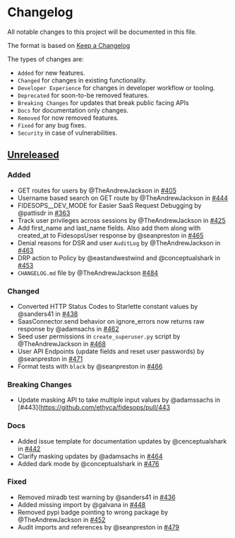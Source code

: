 # Changelog

All notable changes to this project will be documented in this file.

The format is based on [Keep a Changelog](https://keepachangelog.com/en/)

The types of changes are:

* `Added` for new features.
* `Changed` for changes in existing functionality.
* `Developer Experience` for changes in developer workflow or tooling.
* `Deprecated` for soon-to-be removed features.
* `Breaking Changes` for updates that break public facing APIs
* `Docs` for documentation only changes.
* `Removed` for now removed features.
* `Fixed` for any bug fixes.
* `Security` in case of vulnerabilities.

## [Unreleased](https://github.com/ethyca/fidesops/compare/1.4.1...main)

### Added

* GET routes for users by @TheAndrewJackson in [#405](https://github.com/ethyca/fidesops/pull/405)
* Username based search on GET route by @TheAndrewJackson in [#444](https://github.com/ethyca/fidesops/pull/444)
* FIDESOPS__DEV_MODE for Easier SaaS Request Debugging by @pattisdr in [#363](https://github.com/ethyca/fidesops/pull/363)
* Track user privileges across sessions by @TheAndrewJackson in [#425](https://github.com/ethyca/fidesops/pull/425)
* Add first_name and last_name fields. Also add them along with created_at to FidesopsUser response by @seanpreston in [#465](https://github.com/ethyca/fidesops/pull/465)
* Denial reasons for DSR and user `AuditLog` by @TheAndrewJackson in [#463](https://github.com/ethyca/fidesops/pull/463)
* DRP action to Policy by @eastandwestwind and @conceptualshark in [#453](https://github.com/ethyca/fidesops/pull/453)
* `CHANGELOG.md` file by @TheAndrewJackson [#484](https://github.com/ethyca/fidesops/pull/484)


### Changed 
* Converted HTTP Status Codes to Starlette constant values by @sanders41 in [#438](https://github.com/ethyca/fidesops/pull/438)
* SaasConnector.send behavior on ignore_errors now returns raw response by @adamsachs in [#462](https://github.com/ethyca/fidesops/pull/462)
* Seed user permissions in `create_superuser.py` script by @TheAndrewJackson in [#468](https://github.com/ethyca/fidesops/pull/468) 
* User API Endpoints (update fields and reset user passwords) by @seanpreston in [#471](https://github.com/ethyca/fidesops/pull/471)
* Format tests with `black` by @seanpreston in [#466](https://github.com/ethyca/fidesops/pull/466)


### Breaking Changes
* Update masking API to take multiple input values by @adamssachs in [#443](https://github.com/ethyca/fidesops/pull/443

### Docs

* Added issue template for documentation updates by @cenceptualshark in [#442](https://github.com/ethyca/fidesops/pull/442)
* Clarify masking updates by @adamsachs in [#464](https://github.com/ethyca/fidesops/pull/464)
* Added dark mode by @conceptualshark in [#476](https://github.com/ethyca/fidesops/pull/476)


### Fixed

* Removed miradb test warning by @sanders41 in [#436](https://github.com/ethyca/fidesops/pull/436)
* Added missing import by @galvana in [#448](https://github.com/ethyca/fidesops/pull/448)
* Removed pypi badge pointing to wrong package by @TheAndrewJackson in [#452](https://github.com/ethyca/fidesops/pull/452)
* Audit imports and references by @seanpreston in [#479](https://github.com/ethyca/fidesops/pull/479)


